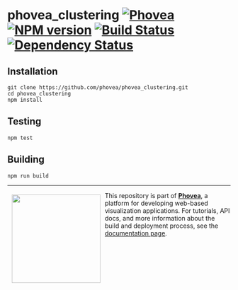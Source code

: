 phovea_clustering [![Phovea][phovea-image]][phovea-url] [![NPM version][npm-image]][npm-url] [![Build Status][travis-image]][travis-url] [![Dependency Status][daviddm-image]][daviddm-url]
=====================



Installation
------------

```
git clone https://github.com/phovea/phovea_clustering.git
cd phovea_clustering
npm install
```

Testing
-------

```
npm test
```

Building
--------

```
npm run build
```



***

<a href="https://caleydo.org"><img src="http://caleydo.org/assets/images/logos/caleydo.svg" align="left" width="200px" hspace="10" vspace="6"></a>
This repository is part of **[Phovea](http://phovea.caleydo.org/)**, a platform for developing web-based visualization applications. For tutorials, API docs, and more information about the build and deployment process, see the [documentation page](http://caleydo.org/documentation/).


[phovea-image]: https://img.shields.io/badge/Phovea-Server%20Plugin-10ACDF.svg
[phovea-url]: https://phovea.caleydo.org
[npm-image]: https://badge.fury.io/js/phovea_clustering.svg
[npm-url]: https://npmjs.org/package/phovea_clustering
[travis-image]: https://travis-ci.org/phovea/phovea_clustering.svg?branch=master
[travis-url]: https://travis-ci.org/phovea/phovea_clustering
[daviddm-image]: https://david-dm.org/phovea/phovea_clustering.svg?theme=shields.io
[daviddm-url]: https://david-dm.org/phovea/phovea_clustering
